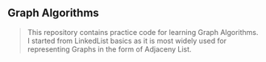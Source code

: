 ## Graph Algorithms

> This repository contains practice code for learning Graph Algorithms.
> I started from LinkedList basics as it is most widely used for representing Graphs in the form of Adjaceny List.
